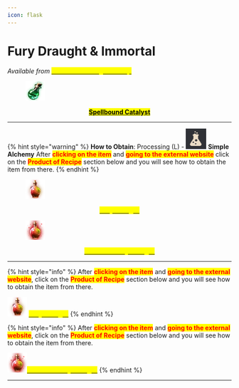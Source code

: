 ```yaml
---
icon: flask
---
```


# Fury Draught & Immortal



_Available from_ [<mark style="color:yellow;">**Old Moon Manager's shop**</mark>](https://bdocodex.com/us/npc/49531/1/)

<figure><img src="../../.gitbook/assets/image (242).png" alt=""><figcaption></figcaption></figure>

<p align="center"><a href="https://bdocodex.com/us/item/820936/"><mark style="color:$info;"><strong>Spellbound Catalyst</strong></mark></a></p>

***

{% hint style="warning" %}
**How to Obtain**: Processing (L) - <img src="../../.gitbook/assets/QQ截图20221109033054.png" alt="" data-size="line"> **Simple Alchemy**  After <mark style="color:red;">**clicking on the item**</mark> and <mark style="color:red;">**going to the external website**</mark> click on the <mark style="color:red;">**Product of Recipe**</mark> section below and you will see how to obtain the item from there.
{% endhint %}

<figure><img src="../../.gitbook/assets/image (244).png" alt=""><figcaption></figcaption></figure>

<p align="center"><a href="https://bdocodex.com/us/item/1389/"><mark style="color:yellow;"><strong>Fury Draught</strong></mark></a></p>

<figure><img src="../../.gitbook/assets/image (245).png" alt=""><figcaption></figcaption></figure>

<p align="center"><a href="https://bdocodex.com/us/item/1390/"><mark style="color:yellow;"><strong>Immortal: Fury Draught</strong></mark></a></p>

***



{% hint style="info" %}
After <mark style="color:red;">**clicking on the item**</mark> and <mark style="color:red;">**going to the external website**</mark>, click on the <mark style="color:red;">**Product of Recipe**</mark> section below and you will see how to obtain the item from there.

![](<../../.gitbook/assets/image (243).png>) [<mark style="color:yellow;">**Fury Draught**</mark>](https://bdocodex.com/us/item/1389/)
{% endhint %}

{% hint style="info" %}
After <mark style="color:red;">**clicking on the item**</mark> and <mark style="color:red;">**going to the external website**</mark>, click on the <mark style="color:red;">**Product of Recipe**</mark> section below and you will see how to obtain the item from there.

[![](<../../.gitbook/assets/image (246).png>)<mark style="color:yellow;">**Immortal: Fury Draught**</mark>](https://bdocodex.com/us/item/1390/)
{% endhint %}





***
